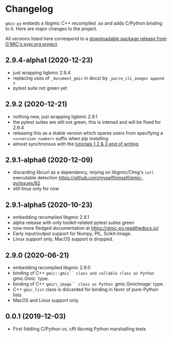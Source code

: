 # Changelog

`gmic-py` embeds a libgmic C++ recompiled .so and adds C/Python binding to it.
Here are major changes to the project.

All versions listed here correspond to a [downloadable package release from G'MIC's pypi.org project](https://pypi.org/project/gmic/#history).

## 2.9.4-alpha1 (2020-12-23)

- just wrapping ligbmic 2.9.4
- replacing uses of `_document_gmic` in docs/ by `_parce_cli_images append x`
- pytest suite not green yet

## 2.9.2 (2020-12-21)

- nothing new, just wrapping ligbmic 2.9.1
- the pytest suites are still not green, this is intened and will be fixed for 2.9.4
- releasing this as a stable version which spares users from specifying a `==<version number>` suffix when pip installing
- almost synchronous with the [tutorials 1,2 & 3 end of writing](https://gmic-py.readthedocs.io/en/latest/tutorials.html).

## 2.9.1-alpha6 (2020-12-09)

- discarding libcurl as a dependency, relying on libgmic/CImg's `curl` executable detection https://github.com/myselfhimself/gmic-py/issues/82
- still linux only for now


## 2.9.1-alpha5 (2020-10-23)

- embedding recompiled libgmic 2.9.1
- alpha release with only toolkit-related pytest suites green
- now more fledged documentation at https://gmic-py.readthedocs.io/
- Early input/output support for Numpy, PIL, Scikit-Image.
- Linux support only, MacOS support is dropped.


## 2.9.0 (2020-06-21)

- embedding recompiled libgmic 2.9.0
- binding of C++ `gmic::gmic`` class and callable class as Python `gmic.Gmic` type.
- binding of C++ `gmic\_image`` class as Python `gmic.GmicImage` type.
- C++ `gmic_list` class is discarded for binding in favor of pure-Python lists.
- MacOS and Linux support only.

## 0.0.1 (2019-12-03)

- First fiddling C/Python vs. cffi libcmig Python marshalling tests
